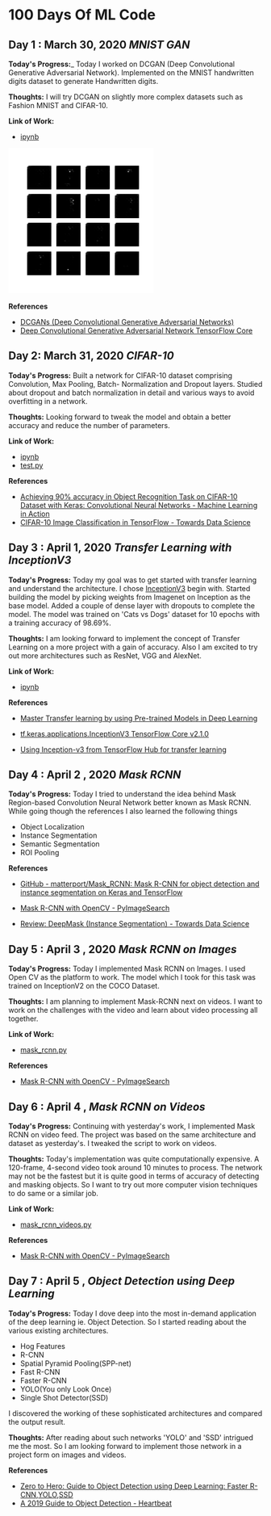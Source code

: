 # 100 Days Of ML Code

## Day 1 : March 30, 2020 _MNIST GAN_

**Today's Progress:**_ Today I worked on DCGAN (Deep Convolutional Generative Adversarial Network). Implemented on the MNIST handwritten digits dataset to generate Handwritten digits.

**Thoughts:** I will try DCGAN on slightly more complex datasets such as Fashion MNIST and CIFAR-10.

**Link of Work:** 
- [ipynb](https://github.com/AvikantSrivastava/100-days-of-ML-Code/blob/master/Day1%20:%20MNIST%20GAN/mnist_gan.ipynb)

![DCGAN](https://raw.githubusercontent.com/AvikantSrivastava/100-days-of-ML-Code/master/Day1%20%3A%20MNIST%20GAN/dcgan.gif)

**References**

- [DCGANs (Deep Convolutional Generative Adversarial Networks)](https://towardsdatascience.com/dcgans-deep-convolutional-generative-adversarial-networks-c7f392c2c8f8)
- [Deep Convolutional Generative Adversarial Network TensorFlow Core](https://www.tensorflow.org/tutorials/generative/dcgan)

## Day 2: March 31, 2020 _CIFAR-10_

**Today's Progress:** Built a network for CIFAR-10 dataset comprising Convolution, Max Pooling, Batch- Normalization and Dropout layers.
Studied about dropout and batch normalization in detail and various ways to avoid overfitting in a network.

**Thoughts:** Looking forward to tweak the model and obtain a better accuracy and reduce the number of parameters.

**Link of Work:**

- [ipynb](https://github.com/AvikantSrivastava/100-days-of-ML-Code/blob/master/Day2%20:%20CIFAR-10/cifar10.ipynb)
- [test.py](https://github.com/AvikantSrivastava/100-days-of-ML-Code/blob/master/Day2%20:%20CIFAR-10/test1.py)

**References**

- [Achieving 90% accuracy in Object Recognition Task on CIFAR-10 Dataset with Keras: Convolutional Neural Networks - Machine Learning in Action ](https://appliedmachinelearning.blog/2018/03/24/achieving-90-accuracy-in-object-recognition-task-on-cifar-10-dataset-with-keras-convolutional-neural-networks/)
- [CIFAR-10 Image Classification in TensorFlow - Towards Data Science ](https://towardsdatascience.com/cifar-10-image-classification-in-tensorflow-5b501f7dc77c)

## Day 3 : April 1, 2020 _Transfer Learning with InceptionV3_

**Today's Progress:** Today my goal was to get started with transfer learning and understand the architecture. I chose [InceptionV3](https://en.wikipedia.org/wiki/Inceptionv3) begin with. Started building the model by picking weights from Imagenet on Inception as the base model. Added a couple of dense layer with dropouts to complete the model.
The model was trained on 'Cats vs Dogs' dataset for 10 epochs with a training accuracy of 98.69%.

**Thoughts:** I am looking forward to implement the concept of Transfer Learning on a more project with a gain of accuracy.
Also I am excited to try out more architectures such as ResNet, VGG and AlexNet. 

**Link of Work:**
- [ipynb](https://github.com/AvikantSrivastava/100-days-of-ML-Code/blob/master/Day3:%20Transfer%20Learning%20with%20InceptionV3/cats_vs_dogs_inceptionv3.ipynb)

**References**

- [Master Transfer learning by using Pre-trained Models in Deep Learning	](https://www.analyticsvidhya.com/blog/2017/06/transfer-learning-the-art-of-fine-tuning-a-pre-trained-model/)
- [tf.keras.applications.InceptionV3 TensorFlow Core v2.1.0](https://www.tensorflow.org/api_docs/python/tf/keras/applications/InceptionV3)

- [Using Inception-v3 from TensorFlow Hub for transfer learning ](https://medium.com/@utsumuki_neko/using-inception-v3-from-tensorflow-hub-for-transfer-learning-a931ff884526)

## Day 4 : April 2 , 2020 *Mask RCNN*

**Today's Progress:**  Today I tried to understand the idea behind Mask Region-based Convolution Neural Network better known as Mask RCNN. While going though the references I also learned the following things
- Object Localization
- Instance Segmentation
- Semantic Segmentation
- ROI Pooling

**References**

- [GitHub - matterport/Mask_RCNN: Mask R-CNN for object detection and instance segmentation on Keras and TensorFlow](https://github.com/matterport/Mask_RCNN)
  
- [Mask R-CNN with OpenCV - PyImageSearch](https://www.pyimagesearch.com/2018/11/19/mask-r-cnn-with-opencv/)

- [Review: DeepMask (Instance Segmentation) - Towards Data Science](https://towardsdatascience.com/review-deepmask-instance-segmentation-30327a072339)

## Day 5 : April 3 , 2020 *Mask RCNN on Images*

**Today's Progress:** Today I implemented Mask RCNN on Images. I used Open CV as the platform to work. The model which I took for this task was trained on InceptionV2 on the COCO Dataset. 

**Thoughts:** I am planning to implement Mask-RCNN next on videos. I want to work on the challenges with the video and learn about video processing all together.

**Link of Work:** 
- [mask_rcnn.py](https://github.com/AvikantSrivastava/100-days-of-ML-Code/blob/master/Day4%20and%205%20:%20Mask%20RCNN/mask_rcnn.py)

**References**

- [Mask R-CNN with OpenCV - PyImageSearch](https://www.pyimagesearch.com/2018/11/19/mask-r-cnn-with-opencv/)


## Day 6 : April 4 , *Mask RCNN on Videos*

**Today's Progress:** Continuing with yesterday's work, I implemented Mask RCNN on video feed. The project was based on the same architecture and dataset as yesterday's. I tweaked the script to work on videos.

**Thoughts:** Today's implementation was quite computationally expensive. A 120-frame, 4-second video took around 10 minutes to process. The network may not be the fastest but it is quite good in terms of accuracy of detecting and masking objects. So I want to try out more computer vision techniques to do same or a similar job.

**Link of Work:** 
- [mask_rcnn_videos.py](https://github.com/AvikantSrivastava/100-days-of-ML-Code/blob/master/Day6%20:%20Mask-RCNN%20on%20Videos/mask_rcnn_videos.py)

**References**

- [Mask R-CNN with OpenCV - PyImageSearch](https://www.pyimagesearch.com/2018/11/19/mask-r-cnn-with-opencv/)



## Day 7 : April 5 , *Object Detection using Deep Learning*

**Today's Progress:** Today I dove deep into the most in-demand application of the deep learning ie. Object Detection. So I started reading about the various existing architectures. 
- Hog Features
- R-CNN
- Spatial Pyramid Pooling(SPP-net)
- Fast R-CNN
- Faster R-CNN
- YOLO(You only Look Once)
- Single Shot Detector(SSD)

I discovered the working of these sophisticated architectures and compared the output result.

**Thoughts:** After reading about such networks 'YOLO' and 'SSD' intrigued me the most. So I am looking forward to implement those network in a project form on images and videos.

**References**
- [Zero to Hero: Guide to Object Detection using Deep Learning: Faster R-CNN,YOLO,SSD](https://cv-tricks.com/object-detection/faster-r-cnn-yolo-ssd/)
- [A 2019 Guide to Object Detection - Heartbeat	](https://heartbeat.fritz.ai/a-2019-guide-to-object-detection-9509987954c3)


<!-- ## Day 7 : April 5 , **
- https://arxiv.org/pdf/1506.02640.pdf
- https://medium.com/@enriqueav/object-detection-with-yolo-implementations-and-how-to-use-them-5da928356035
- https://cv-tricks.com/object-detection/faster-r-cnn-yolo-ssd/
 -->



<!-- ## Day # : ########## *Dog Breed*

**References**
- https://medium.com/@claymason313/dog-breed-image-classification-1ef7dc1b1967
- https://medium.com/@utsumuki_neko/using-inception-v3-from-tensorflow-hub-for-transfer-learning-a931ff884526
- https://medium.com/tensorflow/introducing-tensorflow-datasets-c7f01f7e19f3
- https://towardsdatascience.com/dog-breed-classification-hands-on-approach-b5e4f88c333e
- https://www.tensorflow.org/api_docs/python/tf/keras/applications/InceptionV3
- https://github.com/novasush/Parallelization-with-TFDS/blob/master/TFDS_Parallel.ipynb -->

<!-- tools to edit markdown -->
<!-- http://tools.buzzstream.com/meta-tag-extractor -->
